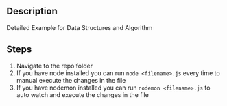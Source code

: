 ## Description

Detailed Example for Data Structures and Algorithm

## Steps

1.  Navigate to the repo folder
2.  If you have node installed you can run `node <filename>.js` every time to manual execute the changes in the file
3.  If you have nodemon installed you can run `nodemon <filename>.js` to auto watch and execute the changes in the file
